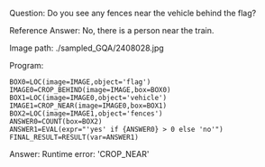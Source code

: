 Question: Do you see any fences near the vehicle behind the flag?

Reference Answer: No, there is a person near the train.

Image path: ./sampled_GQA/2408028.jpg

Program:

```
BOX0=LOC(image=IMAGE,object='flag')
IMAGE0=CROP_BEHIND(image=IMAGE,box=BOX0)
BOX1=LOC(image=IMAGE0,object='vehicle')
IMAGE1=CROP_NEAR(image=IMAGE0,box=BOX1)
BOX2=LOC(image=IMAGE1,object='fences')
ANSWER0=COUNT(box=BOX2)
ANSWER1=EVAL(expr="'yes' if {ANSWER0} > 0 else 'no'")
FINAL_RESULT=RESULT(var=ANSWER1)
```
Answer: Runtime error: 'CROP_NEAR'

